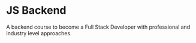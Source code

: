 # JS Backend

A backend course to become a Full Stack Developer with professional and industry level approaches.